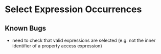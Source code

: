 # Select Expression Occurrences

## Known Bugs
* need to check that valid expressions are selected (e.g. not the inner identifier of a property access expression)